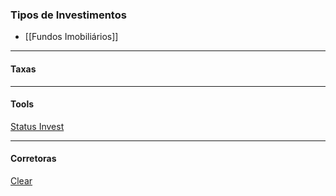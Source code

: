 ### Tipos de Investimentos

- [[Fundos Imobiliários]]

---

#### Taxas

---

#### Tools
[Status Invest](https://statusinvest.com.br/)

---

#### Corretoras
[Clear](https://corretora.clear.com.br/)

